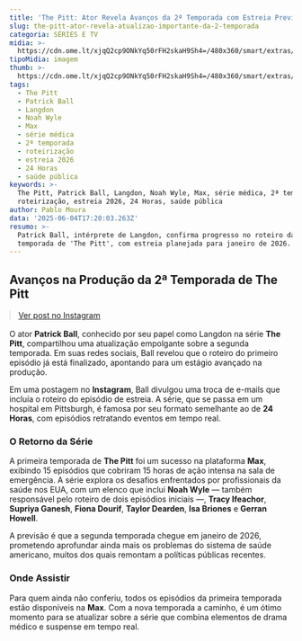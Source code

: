 ```yaml
---
title: 'The Pitt: Ator Revela Avanços da 2ª Temporada com Estreia Prevista'
slug: the-pitt-ator-revela-atualizao-importante-da-2-temporada
categoria: SÉRIES E TV
midia: >-
  https://cdn.ome.lt/xjqQ2cp9ONkYq50rFH2skaH9Sh4=/480x360/smart/extras/conteudos/omelete_THUMB_-_2025-06-04T133755.487.png
tipoMidia: imagem
thumb: >-
  https://cdn.ome.lt/xjqQ2cp9ONkYq50rFH2skaH9Sh4=/480x360/smart/extras/conteudos/omelete_THUMB_-_2025-06-04T133755.487.png
tags:
  - The Pitt
  - Patrick Ball
  - Langdon
  - Noah Wyle
  - Max
  - série médica
  - 2ª temporada
  - roteirização
  - estreia 2026
  - 24 Horas
  - saúde pública
keywords: >-
  The Pitt, Patrick Ball, Langdon, Noah Wyle, Max, série médica, 2ª temporada,
  roteirização, estreia 2026, 24 Horas, saúde pública
author: Pablo Moura
data: '2025-06-04T17:20:03.263Z'
resumo: >-
  Patrick Ball, intérprete de Langdon, confirma progresso no roteiro da nova
  temporada de 'The Pitt', com estreia planejada para janeiro de 2026.
---
```


## Avanços na Produção da 2ª Temporada de The Pitt

<blockquote class="instagram-media" data-instgrm-permalink="https://www.instagram.com/p/DKatO-sSom5/" data-instgrm-version="14" style="width:100%; max-width:540px; margin:1rem auto;"><a href="https://www.instagram.com/p/DKatO-sSom5/">Ver post no Instagram</a></blockquote>

O ator **Patrick Ball**, conhecido por seu papel como Langdon na série **The Pitt**, compartilhou uma atualização empolgante sobre a segunda temporada. Em suas redes sociais, Ball revelou que o roteiro do primeiro episódio já está finalizado, apontando para um estágio avançado na produção.

Em uma postagem no **Instagram**, Ball divulgou uma troca de e-mails que incluía o roteiro do episódio de estreia. A série, que se passa em um hospital em Pittsburgh, é famosa por seu formato semelhante ao de **24 Horas**, com episódios retratando eventos em tempo real.

### O Retorno da Série

A primeira temporada de **The Pitt** foi um sucesso na plataforma **Max**, exibindo 15 episódios que cobriram 15 horas de ação intensa na sala de emergência. A série explora os desafios enfrentados por profissionais da saúde nos EUA, com um elenco que inclui **Noah Wyle** — também responsável pelo roteiro de dois episódios iniciais —, **Tracy Ifeachor**, **Supriya Ganesh**, **Fiona Dourif**, **Taylor Dearden**, **Isa Briones** e **Gerran Howell**.

A previsão é que a segunda temporada chegue em janeiro de 2026, prometendo aprofundar ainda mais os problemas do sistema de saúde americano, muitos dos quais remontam a políticas públicas recentes.

### Onde Assistir

Para quem ainda não conferiu, todos os episódios da primeira temporada estão disponíveis na **Max**. Com a nova temporada a caminho, é um ótimo momento para se atualizar sobre a série que combina elementos de drama médico e suspense em tempo real.
